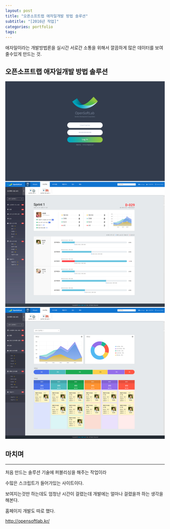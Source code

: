 ```yaml
---
layout: post
title: "오픈소프트랩 애자일개발 방법 솔루션"
subtitle: "[2016년 작업]"
categories: portfolio
tags: 
---
```


애자일이라는 개발방법론을 실시간 서로간 소통을 위해서 깔끔하게 많은 데이터를 보여줄수있게 만드는 것.


## 오픈소프트랩 애자일개발 방법 솔루션

[![오픈소프트랩로그인](/assets/img/osllogin.jpg)](#)
[![오픈소프트랩메인](/assets/img/oslsmmain.jpg)](#)
[![오픈소프트랩보드](/assets/img/oslboard1.jpg)](#)


## 마치며
---

처음 만드는 솔루션 기술에 퍼블리싱을 해주는 작업이라 

수많은 스크립트가 들어가있는 사이트이다.

보여지는것만 하는데도 엄청난 시간이 걸렸는데 개발에는 얼마나 걸렸을까 하는 생각을 해본다.

홈페이지 개발도 따로 했다.

http://opensoftlab.kr/
